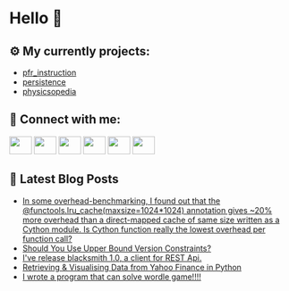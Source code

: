 # Hello 👋

## ⚙️ My currently projects:
- [pfr_instruction](https://github.com/bullbesh/pfr_instruction)
- [persistence](https://github.com/bullbesh/persistence)
- [physicsopedia](https://github.com/bullbesh/physicsopedia)

## 🔎 Connect with me:
[<img height="32" width="40" src="https://cdn.jsdelivr.net/npm/simple-icons@v5/icons/telegram.svg" />](https://t.me/bullbesh)
[<img height="32" width="40" src="https://cdn.jsdelivr.net/npm/simple-icons@v5/icons/vk.svg" />](https://vk.com/bullbesh)
[<img height="32" width="40" src="https://cdn.jsdelivr.net/npm/simple-icons@v5/icons/twitter.svg" />](https://twitter.com/bullbesh1)
[<img height="32" width="40" src="https://cdn.jsdelivr.net/npm/simple-icons@v5/icons/instagram.svg" />](https://www.instagram.com/bullbesh)
[<img height="32" width="40" src="https://cdn.jsdelivr.net/npm/simple-icons@v5/icons/reddit.svg" />](https://www.reddit.com/user/bullbesh)
[<img height="32" width="40" src="https://cdn.jsdelivr.net/npm/simple-icons@v5/icons/youtube.svg" />](https://www.youtube.com/channel/UCtfjRs6uzgq5mfm8S06WTcg)

## 📕 Latest Blog Posts
<!-- BLOG-POST-LIST:START -->
- [In some overhead-benchmarking, I found out that the @functools.lru_cache&lpar;maxsize=1024*1024&rpar; annotation gives ~20% more overhead than a direct-mapped cache of same size written as a Cython module. Is Cython function really the lowest overhead per function call?](https://www.reddit.com/r/Python/comments/sqx0x3/in_some_overheadbenchmarking_i_found_out_that_the/)
- [Should You Use Upper Bound Version Constraints?](https://www.reddit.com/r/Python/comments/sqvlxg/should_you_use_upper_bound_version_constraints/)
- [I&#39;ve release blacksmith 1.0, a client for REST Api.](https://www.reddit.com/r/Python/comments/squtx9/ive_release_blacksmith_10_a_client_for_rest_api/)
- [Retrieving &amp; Visualising Data from Yahoo Finance in Python](https://www.reddit.com/r/Python/comments/squ5to/retrieving_visualising_data_from_yahoo_finance_in/)
- [I wrote a program that can solve wordle game!!!!](https://www.reddit.com/r/Python/comments/sqtpki/i_wrote_a_program_that_can_solve_wordle_game/)
<!-- BLOG-POST-LIST:END -->
